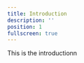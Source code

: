 ```yaml
---
title: Introduction
description: ''
position: 1
fullscreen: true
---
```


This is the introductionn
